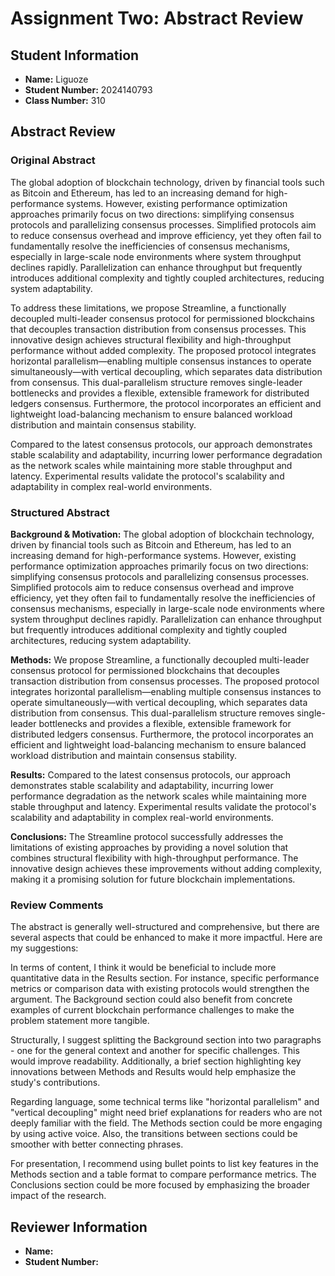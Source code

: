 # Assignment Two: Abstract Review

## Student Information
- **Name:** Liguoze
- **Student Number:** 2024140793
- **Class Number:** 310

## Abstract Review

### Original Abstract
The global adoption of blockchain technology, driven by financial tools such as Bitcoin and Ethereum, has led to an increasing demand for high-performance systems. However, existing performance optimization approaches primarily focus on two directions: simplifying consensus protocols and parallelizing consensus processes. Simplified protocols aim to reduce consensus overhead and improve efficiency, yet they often fail to fundamentally resolve the inefficiencies of consensus mechanisms, especially in large-scale node environments where system throughput declines rapidly. Parallelization can enhance throughput but frequently introduces additional complexity and tightly coupled architectures, reducing system adaptability.

To address these limitations, we propose Streamline, a functionally decoupled multi-leader consensus protocol for permissioned blockchains that decouples transaction distribution from consensus processes. This innovative design achieves structural flexibility and high-throughput performance without added complexity. The proposed protocol integrates horizontal parallelism—enabling multiple consensus instances to operate simultaneously—with vertical decoupling, which separates data distribution from consensus. This dual-parallelism structure removes single-leader bottlenecks and provides a flexible, extensible framework for distributed ledgers consensus. Furthermore, the protocol incorporates an efficient and lightweight load-balancing mechanism to ensure balanced workload distribution and maintain consensus stability.

Compared to the latest consensus protocols, our approach demonstrates stable scalability and adaptability, incurring lower performance degradation as the network scales while maintaining more stable throughput and latency. Experimental results validate the protocol's scalability and adaptability in complex real-world environments.

### Structured Abstract

**Background & Motivation:**
The global adoption of blockchain technology, driven by financial tools such as Bitcoin and Ethereum, has led to an increasing demand for high-performance systems. However, existing performance optimization approaches primarily focus on two directions: simplifying consensus protocols and parallelizing consensus processes. Simplified protocols aim to reduce consensus overhead and improve efficiency, yet they often fail to fundamentally resolve the inefficiencies of consensus mechanisms, especially in large-scale node environments where system throughput declines rapidly. Parallelization can enhance throughput but frequently introduces additional complexity and tightly coupled architectures, reducing system adaptability.

**Methods:**
We propose Streamline, a functionally decoupled multi-leader consensus protocol for permissioned blockchains that decouples transaction distribution from consensus processes. The proposed protocol integrates horizontal parallelism—enabling multiple consensus instances to operate simultaneously—with vertical decoupling, which separates data distribution from consensus. This dual-parallelism structure removes single-leader bottlenecks and provides a flexible, extensible framework for distributed ledgers consensus. Furthermore, the protocol incorporates an efficient and lightweight load-balancing mechanism to ensure balanced workload distribution and maintain consensus stability.

**Results:**
Compared to the latest consensus protocols, our approach demonstrates stable scalability and adaptability, incurring lower performance degradation as the network scales while maintaining more stable throughput and latency. Experimental results validate the protocol's scalability and adaptability in complex real-world environments.

**Conclusions:**
The Streamline protocol successfully addresses the limitations of existing approaches by providing a novel solution that combines structural flexibility with high-throughput performance. The innovative design achieves these improvements without adding complexity, making it a promising solution for future blockchain implementations.

### Review Comments

The abstract is generally well-structured and comprehensive, but there are several aspects that could be enhanced to make it more impactful. Here are my suggestions:

In terms of content, I think it would be beneficial to include more quantitative data in the Results section. For instance, specific performance metrics or comparison data with existing protocols would strengthen the argument. The Background section could also benefit from concrete examples of current blockchain performance challenges to make the problem statement more tangible.

Structurally, I suggest splitting the Background section into two paragraphs - one for the general context and another for specific challenges. This would improve readability. Additionally, a brief section highlighting key innovations between Methods and Results would help emphasize the study's contributions.

Regarding language, some technical terms like "horizontal parallelism" and "vertical decoupling" might need brief explanations for readers who are not deeply familiar with the field. The Methods section could be more engaging by using active voice. Also, the transitions between sections could be smoother with better connecting phrases.

For presentation, I recommend using bullet points to list key features in the Methods section and a table format to compare performance metrics. The Conclusions section could be more focused by emphasizing the broader impact of the research.

## Reviewer Information
- **Name:** 
- **Student Number:**